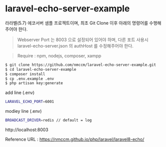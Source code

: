 # laravel-echo-server-example

라라벨(5.7) 에코서버 샘플 프로젝트이며, 최초 Git Clone 이후 아래의 명령어를 수행해주어야 한다.

> Webserver Port 는 8003 으로 설정되어 있어야 하며, 다른 포트 사용시 laravel-echo-server.json 의 authHost 를 수정해주어야 한다. 

> Require : npm, nodejs, composer, xampp

```bash
$ git clone https://github.com/nmccm/laravel-echo-server-example.git
$ cd laravel-echo-server-example
$ composer install
$ cp .env.example .env
$ php artisan key:generate
```

add line (.env)

```bash
LARAVEL_ECHO_PORT=6001
```

modiey line (.env)

```bash
BROADCAST_DRIVER=redis // default = log
```

http://localhost:8003

Reference URL : https://nmccm.github.io/php/laravel/laravel8-echo/ 
